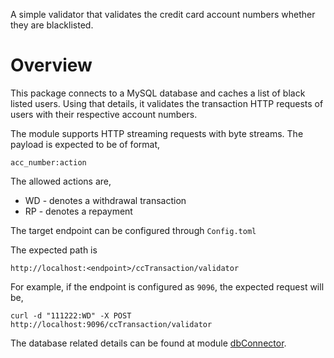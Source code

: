 
A simple validator that validates the credit card account numbers whether they are blacklisted.

# Overview
This package connects to a MySQL database and caches a list of black listed users. 
Using that details, it validates the transaction HTTP requests of users with their respective account numbers. 

The module supports HTTP streaming requests with byte streams. 
The payload is expected to be of format, 

```
acc_number:action
```

The allowed actions are,
- WD - denotes a withdrawal transaction
- RP - denotes a repayment

The target endpoint can be configured through `Config.toml`

The expected path is 

```
http://localhost:<endpoint>/ccTransaction/validator
```
 
For example, if the endpoint is configured as `9096`, the expected request will be, 

```
curl -d "111222:WD" -X POST http://localhost:9096/ccTransaction/validator
```
The database related details can be found at module [dbConnector](modules/dbConnector/Package.md).
